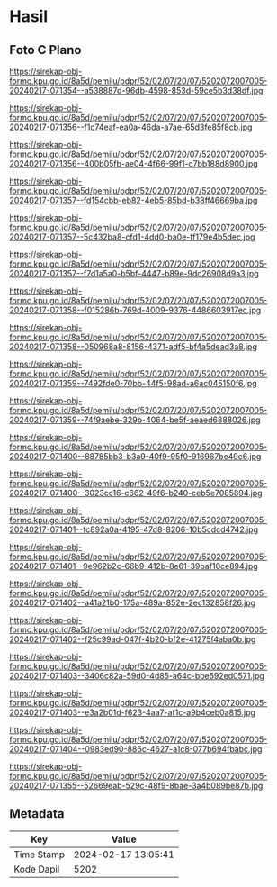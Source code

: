 # Hasil

## Foto C Plano

https://sirekap-obj-formc.kpu.go.id/8a5d/pemilu/pdpr/52/02/07/20/07/5202072007005-20240217-071354--a538887d-96db-4598-853d-59ce5b3d38df.jpg

https://sirekap-obj-formc.kpu.go.id/8a5d/pemilu/pdpr/52/02/07/20/07/5202072007005-20240217-071356--f1c74eaf-ea0a-46da-a7ae-65d3fe85f8cb.jpg

https://sirekap-obj-formc.kpu.go.id/8a5d/pemilu/pdpr/52/02/07/20/07/5202072007005-20240217-071356--400b05fb-ae04-4f66-99f1-c7bb188d8900.jpg

https://sirekap-obj-formc.kpu.go.id/8a5d/pemilu/pdpr/52/02/07/20/07/5202072007005-20240217-071357--fd154cbb-eb82-4eb5-85bd-b38ff46669ba.jpg

https://sirekap-obj-formc.kpu.go.id/8a5d/pemilu/pdpr/52/02/07/20/07/5202072007005-20240217-071357--5c432ba8-cfd1-4dd0-ba0e-ff179e4b5dec.jpg

https://sirekap-obj-formc.kpu.go.id/8a5d/pemilu/pdpr/52/02/07/20/07/5202072007005-20240217-071357--f7d1a5a0-b5bf-4447-b89e-9dc26908d9a3.jpg

https://sirekap-obj-formc.kpu.go.id/8a5d/pemilu/pdpr/52/02/07/20/07/5202072007005-20240217-071358--f015286b-769d-4009-9376-4486603917ec.jpg

https://sirekap-obj-formc.kpu.go.id/8a5d/pemilu/pdpr/52/02/07/20/07/5202072007005-20240217-071358--050968a8-8156-4371-adf5-bf4a5dead3a8.jpg

https://sirekap-obj-formc.kpu.go.id/8a5d/pemilu/pdpr/52/02/07/20/07/5202072007005-20240217-071359--7492fde0-70bb-44f5-98ad-a6ac045150f6.jpg

https://sirekap-obj-formc.kpu.go.id/8a5d/pemilu/pdpr/52/02/07/20/07/5202072007005-20240217-071359--74f9aebe-329b-4064-be5f-aeaed6888026.jpg

https://sirekap-obj-formc.kpu.go.id/8a5d/pemilu/pdpr/52/02/07/20/07/5202072007005-20240217-071400--88785bb3-b3a9-40f9-95f0-916967be49c6.jpg

https://sirekap-obj-formc.kpu.go.id/8a5d/pemilu/pdpr/52/02/07/20/07/5202072007005-20240217-071400--3023cc16-c662-49f6-b240-ceb5e7085894.jpg

https://sirekap-obj-formc.kpu.go.id/8a5d/pemilu/pdpr/52/02/07/20/07/5202072007005-20240217-071401--fc892a0a-4195-47d8-8206-10b5cdcd4742.jpg

https://sirekap-obj-formc.kpu.go.id/8a5d/pemilu/pdpr/52/02/07/20/07/5202072007005-20240217-071401--9e962b2c-66b9-412b-8e61-39baf10ce894.jpg

https://sirekap-obj-formc.kpu.go.id/8a5d/pemilu/pdpr/52/02/07/20/07/5202072007005-20240217-071402--a41a21b0-175a-489a-852e-2ec132858f26.jpg

https://sirekap-obj-formc.kpu.go.id/8a5d/pemilu/pdpr/52/02/07/20/07/5202072007005-20240217-071402--f25c99ad-047f-4b20-bf2e-41275f4aba0b.jpg

https://sirekap-obj-formc.kpu.go.id/8a5d/pemilu/pdpr/52/02/07/20/07/5202072007005-20240217-071403--3406c82a-59d0-4d85-a64c-bbe592ed0571.jpg

https://sirekap-obj-formc.kpu.go.id/8a5d/pemilu/pdpr/52/02/07/20/07/5202072007005-20240217-071403--e3a2b01d-f623-4aa7-af1c-a9b4ceb0a815.jpg

https://sirekap-obj-formc.kpu.go.id/8a5d/pemilu/pdpr/52/02/07/20/07/5202072007005-20240217-071404--0983ed90-886c-4627-a1c8-077b694fbabc.jpg

https://sirekap-obj-formc.kpu.go.id/8a5d/pemilu/pdpr/52/02/07/20/07/5202072007005-20240217-071355--52669eab-529c-48f9-8bae-3a4b089be87b.jpg


## Metadata

| Key        | Value               |
| ---------- | ------------------- |
| Time Stamp | 2024-02-17 13:05:41 |
| Kode Dapil | 5202                |




